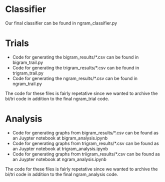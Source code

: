 
# Classifier

Our final classifier can be found in ngram_classifier.py

# Trials
* Code for generating the bigram_results/*.csv can be found in bigram_trail.py
* Code for generating the trigram_results/*.csv can be found in trigram_trail.py
* Code for generating the ngram_results/*.csv can be found in ngram_trail.py

The code for these files is fairly repetative since we wanted to archive the bi/tri code in addition to the final ngram_trial code.

# Analysis
* Code for generating graphs from bigram_results/*.csv can be found as an Juypter notebook at bigram_analysis.ipynb
* Code for generating graphs from trigram_results/*.csv can be found as an Juypter notebook at trigram_analysis.ipynb
* Code for generating graphs from triigram_results/*.csv can be found as an Juypter notebook at ngram_analysis.ipynb

The code for these files is fairly repetative since we wanted to archive the bi/tri code in addition to the final ngram_analysis code.
